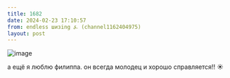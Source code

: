 ```yaml
---
title: 1682
date: 2024-02-23 17:10:57
from: endless шизing ⍼ (channel1162404975)
layout: post
---
```


![image](photos/photo_255@23-02-2024_17-10-57.jpg)

а ещё я люблю филиппа. он всегда молодец и хорошо справляется!! ☀️
